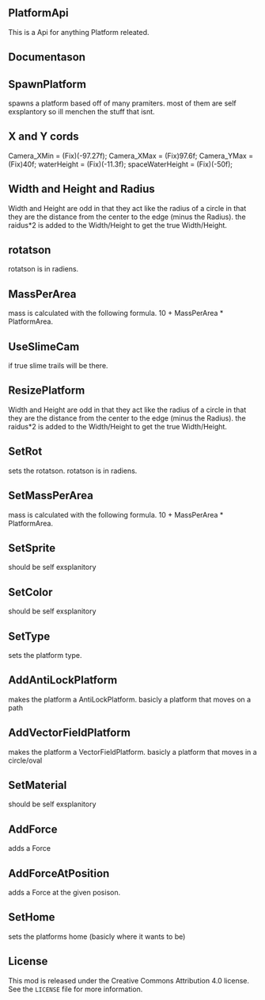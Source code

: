 ## PlatformApi
This is a Api for anything Platform releated.

## Documentason

## SpawnPlatform
spawns a platform based off of many pramiters.
most of them are self exsplantory so ill menchen the stuff that isnt.

## X and Y cords
Camera_XMin = (Fix)(-97.27f);
Camera_XMax = (Fix)97.6f;
Camera_YMax = (Fix)40f;
waterHeight = (Fix)(-11.3f);
spaceWaterHeight = (Fix)(-50f);

## Width and Height and Radius
Width and Height are odd in that they act like the radius of a circle in that they are the distance from the center to the edge (minus the Radius). the raidus*2 is added to the Width/Height to get the true Width/Height.

## rotatson
rotatson is in radiens.

## MassPerArea
mass is calculated with the following formula. 10 + MassPerArea * PlatformArea.

## UseSlimeCam
if true slime trails will be there.

## ResizePlatform
Width and Height are odd in that they act like the radius of a circle in that they are the distance from the center to the edge (minus the Radius). the raidus*2 is added to the Width/Height to get the true Width/Height.

## SetRot
sets the rotatson. rotatson is in radiens.

## SetMassPerArea
mass is calculated with the following formula. 10 + MassPerArea * PlatformArea.

## SetSprite
should be self exsplanitory

## SetColor
should be self exsplanitory

## SetType
sets the platform type.

## AddAntiLockPlatform
makes the platform a AntiLockPlatform. basicly a platform that moves on a path

## AddVectorFieldPlatform
makes the platform a VectorFieldPlatform. basicly a platform that moves in a circle/oval

## SetMaterial
should be self exsplanitory

## AddForce
adds a Force

## AddForceAtPosition
adds a Force at the given posison.

## SetHome
sets the platforms home (basicly where it wants to be)

## License
This mod is released under the Creative Commons Attribution 4.0 license. See the `LICENSE` file for more information.
